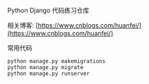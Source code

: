 Python Django 代码练习仓库

相关博客: [https://www.cnblogs.com/huanfei/](https://www.cnblogs.com/huanfei/)

常用代码

```
python manage.py makemigrations
python manage.py migrate
python manage.py runserver
```